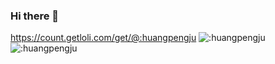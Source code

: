 ### Hi there 👋
https://count.getloli.com/get/@:huangpengju
<img src="https://count.getloli.com/get/@:huangpengju" alt=":huangpengju" />
![:huangpengju](https://count.getloli.com/get/@:huangpengju)

